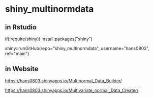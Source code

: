 # shiny_multinormdata

## in Rstudio

if(!require(shiny)) install.packages("shiny")

shiny::runGitHub(repo="shiny_multinormdata", username="hans0803", ref="main")

## in Website

https://hans0803.shinyapps.io/Multinormal_Data_Builder/

https://hans0803.shinyapps.io/Multivariate_normal_Data_Creater/
